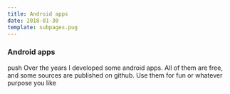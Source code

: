 ```yaml
---
title: Android apps
date: 2018-01-30
template: subpages.pug
---
```


### Android apps
push
Over the years I developed some android apps.  All of them are free, and some sources are published on github. Use them for fun or whatever purpose you like


